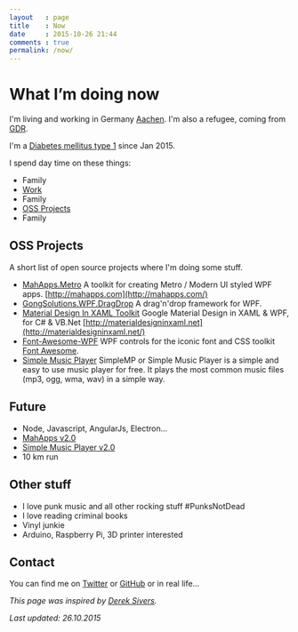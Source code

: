 ```yaml
---
layout   : page
title    : Now
date     : 2015-10-26 21:44
comments : true
permalink: /now/
---
```


# What I’m doing now

I'm living and working in Germany [Aachen](https://goo.gl/maps/YVPxbSf9SA42). I'm also a refugee, coming from [GDR](https://goo.gl/maps/Epnt9NBgNZp).

I'm a [Diabetes mellitus type 1](https://en.wikipedia.org/wiki/Diabetes_mellitus_type_1) since Jan 2015.

I spend day time on these things:

- Family
- [Work](https://www.inform-software.com/)
- Family
- [OSS Projects](https://github.com/)
- Family

## OSS Projects

A short list of open source projects where I'm doing some stuff.

- [MahApps.Metro](https://github.com/MahApps/MahApps.Metro) A toolkit for creating Metro / Modern UI styled WPF apps. [http://mahapps.com](http://mahapps.com/)
- [GongSolutions.WPF.DragDrop](https://github.com/punker76/gong-wpf-dragdrop) A drag'n'drop framework for WPF.
- [Material Design In XAML Toolkit](https://github.com/ButchersBoy/MaterialDesignInXamlToolkit) Google Material Design in XAML & WPF, for C# & VB.Net [http://materialdesigninxaml.net](http://materialdesigninxaml.net/)
- [Font-Awesome-WPF](https://github.com/charri/Font-Awesome-WPF) WPF controls for the iconic font and CSS toolkit [Font Awesome](http://fortawesome.github.io/Font-Awesome/).
- [Simple Music Player](https://github.com/punker76/simple-music-player) SimpleMP or Simple Music Player is a simple and easy to use music player for free. It plays the most common music files (mp3, ogg, wma, wav) in a simple way.

## Future

- Node, Javascript, AngularJs, Electron...
- [MahApps v2.0](https://github.com/MahApps/MahApps.Metro)
- [Simple Music Player v2.0](https://github.com/punker76/simple-music-player)
- 10 km run

## Other stuff

- I love punk music and all other rocking stuff #PunksNotDead
- I love reading criminal books
- Vinyl junkie
- Arduino, Raspberry Pi, 3D printer interested

## Contact

You can find me on [Twitter](https://twitter.com/punker76) or [GitHub](https://github.com/punker76) or in real life...

_This page was inspired by [Derek Sivers](https://sivers.org/nowff)._

_Last updated: 26.10.2015_
